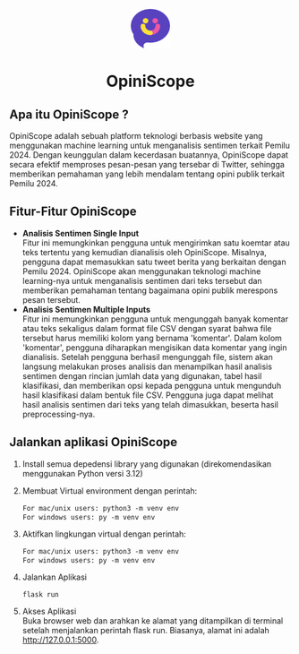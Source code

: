 <p align="center">
    <img width="70px" src="static/images/icons/logo.svg" alt="Program Card">
</p>
<h1 align="center">OpiniScope</h1>

## Apa itu OpiniScope ?

OpiniScope adalah sebuah platform teknologi berbasis website yang menggunakan machine learning untuk menganalisis sentimen terkait Pemilu 2024. Dengan keunggulan dalam kecerdasan buatannya, OpiniScope dapat secara efektif memproses pesan-pesan yang tersebar di Twitter, sehingga memberikan pemahaman yang lebih mendalam tentang opini publik terkait Pemilu 2024.

## Fitur-Fitur OpiniScope

- **Analisis Sentimen Single Input**\
  Fitur ini memungkinkan pengguna untuk mengirimkan satu koemtar atau teks tertentu yang kemudian dianalisis oleh OpiniScope. Misalnya, pengguna dapat memasukkan satu tweet berita yang berkaitan dengan Pemilu 2024. OpiniScope akan menggunakan teknologi machine learning-nya untuk menganalisis sentimen dari teks tersebut dan memberikan pemahaman tentang bagaimana opini publik merespons pesan tersebut.
- **Analisis Sentimen Multiple Inputs**\
  Fitur ini memungkinkan pengguna untuk mengunggah banyak komentar atau teks sekaligus dalam format file CSV dengan syarat bahwa file tersebut harus memiliki kolom yang bernama 'komentar'. Dalam kolom 'komentar', pengguna diharapkan mengisikan data komentar yang ingin dianalisis. Setelah pengguna berhasil mengunggah file, sistem akan langsung melakukan proses analisis dan menampilkan hasil analisis sentimen dengan rincian jumlah data yang digunakan, tabel hasil klasifikasi, dan memberikan opsi kepada pengguna untuk mengunduh hasil klasifikasi dalam bentuk file CSV. Pengguna juga dapat melihat hasil analisis sentimen dari teks yang telah dimasukkan, beserta hasil preprocessing-nya.

## Jalankan aplikasi OpiniScope

1. Install semua depedensi library yang digunakan (direkomendasikan menggunakan Python versi 3.12)
2. Membuat Virtual environment dengan perintah:
    ```shell
    For mac/unix users: python3 -m venv env
    For windows users: py -m venv env
    ```

3. Aktifkan lingkungan virtual dengan perintah:
    ```shell
    For mac/unix users: python3 -m venv env
    For windows users: py -m venv env
    ```

4. Jalankan Aplikasi
    ```shell
    flask run
    ```

5. Akses Aplikasi\
   Buka browser web dan arahkan ke alamat yang ditampilkan di terminal setelah menjalankan perintah flask run. Biasanya, alamat ini adalah http://127.0.0.1:5000.
